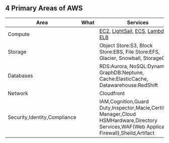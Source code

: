 ## 4 Primary Areas of AWS

|Area|What|Services|
|---|---|---|
|Compute||[EC2](/System-Design/Concepts/AWS/compute/EC2_Elastic_Compute_Cloud/README.md), [LightSail](/System-Design/Concepts/AWS/compute/Light_Sail/README.md), [ECS](/System-Design/Concepts/AWS/compute/ECS_Elastic_Container_Service/README.md), [Lambda](/System-Design/Concepts/AWS/compute/Lambda/README.md), [ELB](/System-Design/Concepts/AWS/compute/ELB_Elastic_Load_Balancer/README.md)|
|Storage||Object Store:S3, Block Store:EBS, File Store:EFS, Glacier, Snowball, StorageGW|
|Databases||RDS:Aurora, NoSQL:DynamoDB, GraphDB:Neptune, Cache:ElasticCache, Datawarehouse:RedShift|
|Network||Cloudfront|
|Security,Identity,Compliance||IAM,Cognition,Guard Duty,Inspector,Macie,Certificate Manager,Cloud HSMHardware,Directory Services,WAF(Web Application Firewall),Sheild,Artifact|
